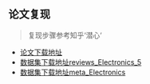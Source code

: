 ## 论文复现
> 复现步骤参考知乎‘潜心‘
- [论文下载地址](https://arxiv.org/pdf/1706.06978.pdf)
- [数据集下载地址reviews_Electronics_5](http://snap.stanford.edu/data/amazon/productGraph/categoryFiles/reviews_Electronics_5.json.gz)
- [数据集下载地址meta_Electronics](http://snap.stanford.edu/data/amazon/productGraph/categoryFiles/meta_Electronics.json.gz)